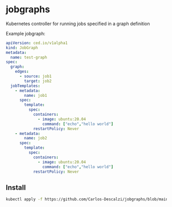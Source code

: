 # jobgraphs
Kubernetes controller for running jobs specified in a graph definition

Example jobgraph:
```yaml
apiVersion: ced.io/v1alpha1
kind: JobGraph
metadata:
  name: test-graph
spec:
  graph:
    edges:
      - source: job1
        target: job2
  jobTemplates:
    - metadata:
        name: job1
      spec:
        template:
          spec:
            containers:
              - image: ubuntu:20.04
                command: ["echo","hello world"]
            restartPolicy: Never
    - metadata:
        name: job2
      spec:
        template:
          spec:
            containers:
              - image: ubuntu:20.04
                command: ["echo","hello world"]
            restartPolicy: Never
```

## Install 
```bash
kubectl apply -f https://github.com/Carlos-Descalzi/jobgraphs/blob/main/deploy/deploy.yaml
```
